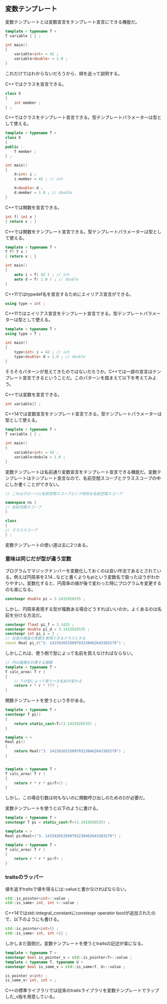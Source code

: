 ## 変数テンプレート

変数テンプレートとは変数宣言をテンプレート宣言にできる機能だ。

~~~cpp
template < typename T >
T variable { } ;

int main()
{
    variable<int> = 42 ;
    variable<double> = 1.0 ;
}
~~~

これだけではわからないだろうから、順を追って説明する。

C++ではクラスを宣言できる。

~~~cpp
class X
{
    int member ;
} ;
~~~

C++ではクラスをテンプレート宣言できる。型テンプレートパラメーターは型として使える。


~~~cpp
template < typename T >
class X
{
public :
    T member ;
} ;

int main()
{
    X<int> i ;
    i.member = 42 ; // int

    X<double> d ;
    d.member = 1.0 ; // double
}
~~~

C++では関数を宣言できる。

~~~cpp
int f( int x )
{ return x ; }
~~~

C++では関数をテンプレート宣言できる。型テンプレートパラメーターは型として使える。


~~~cpp
template < typename T >
T f( T x )
{ return x ; }

int main()
{
    auto i = f( 42 ) ; // int
    auto d = f( 1.0 ) ; // double
}
~~~

C++11ではtypedef名を宣言するためにエイリアス宣言ができる。


~~~cpp
using type = int ;
~~~

C++11ではエイリアス宣言をテンプレート宣言できる。型テンプレートパラメーターは型として使える。

~~~cpp
template < typename T >
using type = T ;

int main()
{
    type<int> i = 42 ; // int
    type<double> d = 1.0 ; // double
}
~~~

そろそろパターンが見えてきたのではないだろうか。C++では一部の宣言はテンプレート宣言できるということだ。このパターンを踏まえて以下を考えてみよう。


C++では変数を宣言できる。

~~~cpp
int variable{} ;
~~~

C++14では変数宣言をテンプレート宣言できる。型テンプレートパラメーターは型として使える。

~~~cpp
template < typename T >
T variable { } ;

int main()
{
    variable<int> = 42 ;
    variable<dobule = 1.0 ;
}
~~~


変数テンプレートは名前通り変数宣言をテンプレート宣言できる機能だ。変数テンプレートはテンプレート宣言なので、名前空間スコープとクラススコープの中にしか書くことができない。

~~~cpp
// これはグローバル名前空間スコープという特別な名前空間スコープ

namespace ns {
// 名前空間スコープ
}

class
{
// クラススコープ
} ;
~~~

変数テンプレートの使い道は主に2つある。


### 意味は同じだが型が違う定数

プログラムでマジックナンバーを変数化しておくのは良い作法であるとされている。例えば円周率を3.14...などと書くよりもpiという変数名で扱ったほうがわかりやすい。変数化すると、円周率の値が後で変わった時にプログラムを変更するのも楽になる。


~~~cpp
constexpr double pi = 3.1415926535 ;
~~~

しかし、円周率表現する型が複数ある場合どうすればいいのか。よくあるのは名前を分ける方法だ。

~~~c++
constexpr float pi_f = 3.1415 ;
constexpr double pi_d = 3.1415926535 ;
constexpr int pi_i = 3 ;
// 任意の精度の実数を表現できるクラスとする
const Real pi_r("3. 141592653589793238462643383279") ;
~~~

しかしこれは、使う側で型によって名前を買えなければならない。


~~~c++
// 円の面積を計算する関数
template < typename T >
T calc_area( T r )
{
    // Tの型によって使うべき名前が変わる
    return r * r * ??? ;
}
~~~

関数テンプレートを使うという手がある。


~~~c++
template < typename T >
constexpr T pi()
{
    return static_cast<T>(3.1415926535) ;
}

template < >
Real pi()
{
    return Real("3. 141592653589793238462643383279") ;
}


template < typename T >
T calc_area( T r )
{
    return r * r * pi<T>() ;
}
~~~

しかし、この場合引数は何もないのに関数呼び出しのための()が必要だ。

変数テンプレートを使うと以下のように書ける。


~~~c++
template < typename T >
constexpr T pi = static_cast<T>(3.1415926535) ;

template < >
Real pi<Real>("3. 141592653589793238462643383279") ;

template < typename T >
T calc_area( T r )
{
    return r * r * pi<T> ;
}
~~~


### traitsのラッパー

値を返すtraitsで値を得るには::valueと書かなければならない。

~~~cpp
std::is_pointer<int>::value ;
std::is_same< int, int >::value ;
~~~

C++14ではstd::integral_constantにconstexpr operator boolが追加されたので、以下のようにも書ける。

~~~cpp
std::is_pointer<int>{} ;
std::is_same< int, int >{} ;
~~~

しかしまだ面倒だ。変数テンプレートを使うとtraitsの記述が楽になる。

~~~c++
template < typename T >
constexpr bool is_pointer_v = std::is_pointer<T>::value ;
template < typename T, typename U >
constexpr bool is_same_v = std::is_same<T, U>::value ;

is_pointer_v<int> ;
is_same_v< int, int > ;
~~~

C++の標準ライブラリでは従来のtraitsライブラリを変数テンプレートでラップした_v版を用意している。

